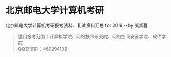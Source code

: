 # 北京邮电大学计算机考研
北京邮电大学计算机考研报考资料、复试资料汇总 for 2019 --by 凝紫暮   
> 适用报考范围：计算机学院、网络技术研究院、网络空间安全学院、软件学院   
> QQ交流群：460294132
